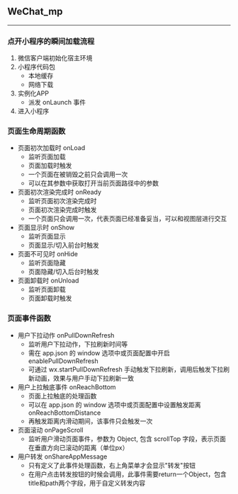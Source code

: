 ## WeChat_mp
---
### 点开小程序的瞬间加载流程
1. 微信客户端初始化宿主环境
2. 小程序代码包
   - 本地缓存
   - 网络下载
3. 实例化APP
   - 派发 onLaunch 事件
4. 进入小程序

### 页面生命周期函数
- 页面初次加载时 onLoad
  - 监听页面加载
  - 页面加载时触发
  - 一个页面在被销毁之前只会调用一次
  - 可以在其参数中获取打开当前页面路径中的参数
- 页面初次渲染完成时 onReady
  - 监听页面初次渲染完成时
  - 页面初次渲染完成时触发
  - 一个页面只会调用一次，代表页面已经准备妥当，可以和视图层进行交互
- 页面显示时 onShow
  - 监听页面显示
  - 页面显示/切入前台时触发
- 页面不可见时 onHide
  - 监听页面隐藏
  - 页面隐藏/切入后台时触发
- 页面卸载时 onUnload
  - 监听页面卸载
  - 页面卸载时触发

### 页面事件函数
- 用户下拉动作 onPullDownRefresh
  - 监听用户下拉动作，下拉刷新时间等
  - 需在 app.json 的 window 选项中或页面配置中开启enablePullDownRefresh
  - 可通过 wx.startPullDownRefresh 手动触发下拉刷新，调用后触发下拉刷新动画，效果与用户手动下拉刷新一致
- 用户上拉触底事件 onReachBottom
  - 页面上拉触底的处理函数
  - 可以在 app.json 的 window 选项中或页面配置中设置触发距离 onReachBottomDistance
  - 再触发距离内滑动期间，该事件只会触发一次
- 页面滚动 onPageScroll
  - 监听用户滑动页面事件，参数为 Object, 包含 scrollTop 字段，表示页面在垂直方向已滚动的距离（单位px）
- 用户转发 onShareAppMessage
  - 只有定义了此事件处理函数，右上角菜单才会显示"转发"按钮
  - 在用户点击转发按钮的时候会调用，此事件需要return一个Object，包含title和path两个字段，用于自定义转发内容